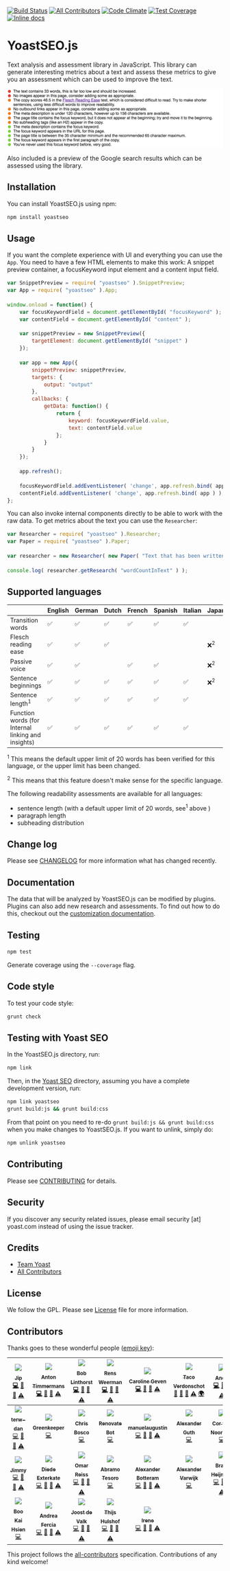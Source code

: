 [![Build Status](https://travis-ci.org/Yoast/YoastSEO.js.svg?branch=master)](https://travis-ci.org/Yoast/js-text-analysis)
[![All Contributors](https://img.shields.io/badge/all_contributors-26-orange.svg?style=flat-square)](#contributors)
[![Code Climate](https://codeclimate.com/repos/5524f75d69568028f6000fda/badges/f503961401819f93c64c/gpa.svg)](https://codeclimate.com/repos/5524f75d69568028f6000fda/feed)
[![Test Coverage](https://codeclimate.com/repos/5524f75d69568028f6000fda/badges/f503961401819f93c64c/coverage.svg)](https://codeclimate.com/repos/5524f75d69568028f6000fda/coverage)
[![Inline docs](http://inch-ci.org/github/yoast/yoastseo.js.svg?branch=master)](http://inch-ci.org/github/yoast/yoastseo.js)

# YoastSEO.js

Text analysis and assessment library in JavaScript. This library can generate interesting metrics about a text and assess these metrics to give you an assessment which can be used to improve the text.

![Screenshot of the assessment of the given text](/images/assessment.png?raw=true)

Also included is a preview of the Google search results which can be assessed using the library.

## Installation

You can install YoastSEO.js using npm:

```bash
npm install yoastseo
```

## Usage

If you want the complete experience with UI and everything you can use the `App`. You need to have a few HTML elements to make this work: A snippet preview container, a focusKeyword input element and a content input field.

```js
var SnippetPreview = require( "yoastseo" ).SnippetPreview;
var App = require( "yoastseo" ).App;

window.onload = function() {
	var focusKeywordField = document.getElementById( "focusKeyword" );
	var contentField = document.getElementById( "content" );

	var snippetPreview = new SnippetPreview({
		targetElement: document.getElementById( "snippet" )
	});

	var app = new App({
		snippetPreview: snippetPreview,
		targets: {
			output: "output"
		},
		callbacks: {
			getData: function() {
				return {
					keyword: focusKeywordField.value,
					text: contentField.value
				};
			}
		}
	});

	app.refresh();

	focusKeywordField.addEventListener( 'change', app.refresh.bind( app ) );
	contentField.addEventListener( 'change', app.refresh.bind( app ) );
};
```

You can also invoke internal components directly to be able to work with the raw data. To get metrics about the text you can use the `Researcher`:

```js
var Researcher = require( "yoastseo" ).Researcher;
var Paper = require( "yoastseo" ).Paper;

var researcher = new Researcher( new Paper( "Text that has been written" ) );

console.log( researcher.getResearch( "wordCountInText" ) );
```

## Supported languages
|                     | English | German | Dutch | French | Spanish  | Italian | Japanese | Portuguese |
|---------------------|---------|--------|-------|--------|---------|---------|----------|----------|
| Transition words    | ✅      | ✅     | ✅    | ✅      | ✅       | ✅       |          |          |
| Flesch reading ease  | ✅      | ✅     | ✅    |        |         |         | ❌<sup>2</sup>        |          |
| Passive voice       | ✅      | ✅     |       | ✅     | ✅       |         | ❌<sup>2</sup>        |          |
| Sentence beginnings | ✅      | ✅     | ✅    | ✅     | ✅       | ✅       | ❌<sup>2</sup>        |          |
| Sentence length<sup>1</sup>     | ✅      | ✅     | ✅    | ✅     | ✅       | ✅       |          |          |
| Function words (for Internal linking and insights)      | ✅      | ✅     | ✅    | ✅     | ✅       | ✅       |          |          |

<sup>1</sup> This means the default upper limit of 20 words has been verified for this language, or the upper limit has been changed.

<sup>2</sup> This means that this feature doesn't make sense for the specific language.

The following readability assessments are available for all languages: 
- sentence length (with a default upper limit of 20 words, see<sup>1</sup> above )
- paragraph length
- subheading distribution

## Change log

Please see [CHANGELOG](CHANGELOG.md) for more information what has changed recently.

## Documentation

The data that will be analyzed by YoastSEO.js can be modified by plugins. Plugins can also add new research and assessments. To find out how to do this, checkout out the [customization documentation](./docs/Customization.md).

## Testing

```bash
npm test
```

Generate coverage using the `--coverage` flag.

## Code style

To test your code style:

```bash
grunt check
```

## Testing with Yoast SEO

In the YoastSEO.js directory, run:

```bash
npm link
```

Then, in the [Yoast SEO](https://github.com/Yoast/wordpress-seo) directory, assuming you have a complete development version, run:

```bash
npm link yoastseo
grunt build:js && grunt build:css
```

From that point on you need to re-do `grunt build:js && grunt build:css` when you make changes to YoastSEO.js. If you want to unlink, simply do:

```bash
npm unlink yoastseo
```

## Contributing

Please see [CONTRIBUTING](.github/CONTRIBUTING.md) for details.

## Security

If you discover any security related issues, please email security [at] yoast.com instead of using the issue tracker.

## Credits

- [Team Yoast](https://github.com/orgs/Yoast/people)
- [All Contributors](https://github.com/Yoast/YoastSEO.js/graphs/contributors)

## License

We follow the GPL. Please see [License](LICENSE) file for more information.

## Contributors

Thanks goes to these wonderful people ([emoji key](https://github.com/kentcdodds/all-contributors#emoji-key)):

<!-- ALL-CONTRIBUTORS-LIST:START - Do not remove or modify this section -->
<!-- prettier-ignore -->
| [<img src="https://avatars0.githubusercontent.com/u/2005352?v=4" width="100px;"/><br /><sub><b>Jip</b></sub>](http://www.jipmoors.nl)<br />[💻](https://github.com/Yoast/YoastSEO.js/commits?author=moorscode "Code") [👀](#review-moorscode "Reviewed Pull Requests") [📖](https://github.com/Yoast/YoastSEO.js/commits?author=moorscode "Documentation") [⚠️](https://github.com/Yoast/YoastSEO.js/commits?author=moorscode "Tests") | [<img src="https://avatars3.githubusercontent.com/u/584693?v=4" width="100px;"/><br /><sub><b>Anton Timmermans</b></sub>](https://github.com/atimmer)<br />[💻](https://github.com/Yoast/YoastSEO.js/commits?author=atimmer "Code") [👀](#review-atimmer "Reviewed Pull Requests") [📖](https://github.com/Yoast/YoastSEO.js/commits?author=atimmer "Documentation") [⚠️](https://github.com/Yoast/YoastSEO.js/commits?author=atimmer "Tests") | [<img src="https://avatars3.githubusercontent.com/u/11849359?v=4" width="100px;"/><br /><sub><b>Bob Linthorst</b></sub>](https://github.com/boblinthorst)<br />[💻](https://github.com/Yoast/YoastSEO.js/commits?author=boblinthorst "Code") [👀](#review-boblinthorst "Reviewed Pull Requests") [📖](https://github.com/Yoast/YoastSEO.js/commits?author=boblinthorst "Documentation") [⚠️](https://github.com/Yoast/YoastSEO.js/commits?author=boblinthorst "Tests") | [<img src="https://avatars3.githubusercontent.com/u/7293908?v=4" width="100px;"/><br /><sub><b>Rens Weerman</b></sub>](https://github.com/rensw90)<br />[💻](https://github.com/Yoast/YoastSEO.js/commits?author=rensw90 "Code") [👀](#review-rensw90 "Reviewed Pull Requests") [📖](https://github.com/Yoast/YoastSEO.js/commits?author=rensw90 "Documentation") [⚠️](https://github.com/Yoast/YoastSEO.js/commits?author=rensw90 "Tests") | [<img src="https://avatars2.githubusercontent.com/u/8614579?v=4" width="100px;"/><br /><sub><b>Caroline Geven</b></sub>](https://github.com/CarolineGeven)<br />[💻](https://github.com/Yoast/YoastSEO.js/commits?author=CarolineGeven "Code") [👀](#review-CarolineGeven "Reviewed Pull Requests") [📖](https://github.com/Yoast/YoastSEO.js/commits?author=CarolineGeven "Documentation") [⚠️](https://github.com/Yoast/YoastSEO.js/commits?author=CarolineGeven "Tests") | [<img src="https://avatars0.githubusercontent.com/u/5147598?v=4" width="100px;"/><br /><sub><b>Taco Verdonschot</b></sub>](http://yoast.com)<br />[🐛](https://github.com/Yoast/YoastSEO.js/issues?q=author%3Atacoverdo "Bug reports") [🤔](#ideas-tacoverdo "Ideas, Planning, & Feedback") [💬](#question-tacoverdo "Answering Questions") [⚠️](https://github.com/Yoast/YoastSEO.js/commits?author=tacoverdo "Tests") [🌍](#translation-tacoverdo "Translation") | [<img src="https://avatars0.githubusercontent.com/u/325040?v=4" width="100px;"/><br /><sub><b>Andy</b></sub>](https://github.com/andizer)<br />[💻](https://github.com/Yoast/YoastSEO.js/commits?author=andizer "Code") [👀](#review-andizer "Reviewed Pull Requests") [📖](https://github.com/Yoast/YoastSEO.js/commits?author=andizer "Documentation") [⚠️](https://github.com/Yoast/YoastSEO.js/commits?author=andizer "Tests") |
| :---: | :---: | :---: | :---: | :---: | :---: | :---: |
| [<img src="https://avatars2.githubusercontent.com/u/11272096?v=4" width="100px;"/><br /><sub><b>terw-dan</b></sub>](https://github.com/terw-dan)<br />[💻](https://github.com/Yoast/YoastSEO.js/commits?author=terw-dan "Code") [👀](#review-terw-dan "Reviewed Pull Requests") [📖](https://github.com/Yoast/YoastSEO.js/commits?author=terw-dan "Documentation") [⚠️](https://github.com/Yoast/YoastSEO.js/commits?author=terw-dan "Tests") | [<img src="https://avatars1.githubusercontent.com/u/14790466?v=4" width="100px;"/><br /><sub><b>Greenkeeper</b></sub>](https://greenkeeper.io/)<br />[💻](https://github.com/Yoast/YoastSEO.js/commits?author=greenkeeperio-bot "Code") | [<img src="https://avatars3.githubusercontent.com/u/308032?v=4" width="100px;"/><br /><sub><b>Chris Bosco</b></sub>](https://github.com/cbosco)<br />[💻](https://github.com/Yoast/YoastSEO.js/commits?author=cbosco "Code") | [<img src="https://avatars0.githubusercontent.com/u/25180681?v=4" width="100px;"/><br /><sub><b>Renovate Bot</b></sub>](https://renovateapp.com)<br />[💻](https://github.com/Yoast/YoastSEO.js/commits?author=renovate-bot "Code") | [<img src="https://avatars1.githubusercontent.com/u/27805437?v=4" width="100px;"/><br /><sub><b>manuelaugustin</b></sub>](https://github.com/manuelaugustin)<br />[💻](https://github.com/Yoast/YoastSEO.js/commits?author=manuelaugustin "Code") [👀](#review-manuelaugustin "Reviewed Pull Requests") [📖](https://github.com/Yoast/YoastSEO.js/commits?author=manuelaugustin "Documentation") [⚠️](https://github.com/Yoast/YoastSEO.js/commits?author=manuelaugustin "Tests") | [<img src="https://avatars1.githubusercontent.com/u/2057062?v=4" width="100px;"/><br /><sub><b>Alexander Guth</b></sub>](http://webdesign-guth.de/)<br />[💻](https://github.com/Yoast/YoastSEO.js/commits?author=alxy "Code") | [<img src="https://avatars0.githubusercontent.com/u/1499293?v=4" width="100px;"/><br /><sub><b>Cor van Noorloos</b></sub>](https://github.com/corvannoorloos)<br />[💻](https://github.com/Yoast/YoastSEO.js/commits?author=corvannoorloos "Code") |
| [<img src="https://avatars2.githubusercontent.com/u/4181340?v=4" width="100px;"/><br /><sub><b>Jimmy</b></sub>](https://github.com/jcomack)<br />[💻](https://github.com/Yoast/YoastSEO.js/commits?author=jcomack "Code") [👀](#review-jcomack "Reviewed Pull Requests") [📖](https://github.com/Yoast/YoastSEO.js/commits?author=jcomack "Documentation") [⚠️](https://github.com/Yoast/YoastSEO.js/commits?author=jcomack "Tests") | [<img src="https://avatars0.githubusercontent.com/u/5352634?v=4" width="100px;"/><br /><sub><b>Diede Exterkate</b></sub>](https://github.com/diedexx)<br />[💻](https://github.com/Yoast/YoastSEO.js/commits?author=diedexx "Code") [👀](#review-diedexx "Reviewed Pull Requests") [📖](https://github.com/Yoast/YoastSEO.js/commits?author=diedexx "Documentation") [⚠️](https://github.com/Yoast/YoastSEO.js/commits?author=diedexx "Tests") | [<img src="https://avatars2.githubusercontent.com/u/1488816?v=4" width="100px;"/><br /><sub><b>Omar Reiss</b></sub>](https://yoast.com/about-us/omar-reiss/)<br />[💻](https://github.com/Yoast/YoastSEO.js/commits?author=omarreiss "Code") [👀](#review-omarreiss "Reviewed Pull Requests") [📖](https://github.com/Yoast/YoastSEO.js/commits?author=omarreiss "Documentation") [⚠️](https://github.com/Yoast/YoastSEO.js/commits?author=omarreiss "Tests") | [<img src="https://avatars1.githubusercontent.com/u/8989863?v=4" width="100px;"/><br /><sub><b>Abramo Tesoro</b></sub>](https://github.com/Nostrabramus)<br />[💻](https://github.com/Yoast/YoastSEO.js/commits?author=Nostrabramus "Code") | [<img src="https://avatars3.githubusercontent.com/u/5389513?v=4" width="100px;"/><br /><sub><b>Alexander Botteram</b></sub>](https://github.com/Xyfi)<br />[💻](https://github.com/Yoast/YoastSEO.js/commits?author=Xyfi "Code") [👀](#review-Xyfi "Reviewed Pull Requests") [📖](https://github.com/Yoast/YoastSEO.js/commits?author=Xyfi "Documentation") [⚠️](https://github.com/Yoast/YoastSEO.js/commits?author=Xyfi "Tests") | [<img src="https://avatars1.githubusercontent.com/u/327697?v=4" width="100px;"/><br /><sub><b>Alexander Varwijk</b></sub>](https://github.com/Kingdutch)<br />[💻](https://github.com/Yoast/YoastSEO.js/commits?author=Kingdutch "Code") | [<img src="https://avatars1.githubusercontent.com/u/27723443?v=4" width="100px;"/><br /><sub><b>Bram Heijmink</b></sub>](https://github.com/BramHeijmink)<br />[💻](https://github.com/Yoast/YoastSEO.js/commits?author=BramHeijmink "Code") [👀](#review-BramHeijmink "Reviewed Pull Requests") [📖](https://github.com/Yoast/YoastSEO.js/commits?author=BramHeijmink "Documentation") [⚠️](https://github.com/Yoast/YoastSEO.js/commits?author=BramHeijmink "Tests") |
| [<img src="https://avatars3.githubusercontent.com/u/7839537?v=4" width="100px;"/><br /><sub><b>Boo Kai Hsien</b></sub>](http://chrisboo.com)<br />[💻](https://github.com/Yoast/YoastSEO.js/commits?author=chrisboo "Code") | [<img src="https://avatars1.githubusercontent.com/u/1682452?v=4" width="100px;"/><br /><sub><b>Andrea Fercia</b></sub>](https://github.com/afercia)<br />[💻](https://github.com/Yoast/YoastSEO.js/commits?author=afercia "Code") [👀](#review-afercia "Reviewed Pull Requests") [📖](https://github.com/Yoast/YoastSEO.js/commits?author=afercia "Documentation") [⚠️](https://github.com/Yoast/YoastSEO.js/commits?author=afercia "Tests") | [<img src="https://avatars0.githubusercontent.com/u/487629?v=4" width="100px;"/><br /><sub><b>Joost de Valk</b></sub>](http://yoast.com/)<br />[💻](https://github.com/Yoast/YoastSEO.js/commits?author=jdevalk "Code") [👀](#review-jdevalk "Reviewed Pull Requests") [📖](https://github.com/Yoast/YoastSEO.js/commits?author=jdevalk "Documentation") [⚠️](https://github.com/Yoast/YoastSEO.js/commits?author=jdevalk "Tests") | [<img src="https://avatars2.githubusercontent.com/u/13545824?v=4" width="100px;"/><br /><sub><b>Thijs Hulshof</b></sub>](https://github.com/thulshof)<br />[💻](https://github.com/Yoast/YoastSEO.js/commits?author=thulshof "Code") [👀](#review-thulshof "Reviewed Pull Requests") [📖](https://github.com/Yoast/YoastSEO.js/commits?author=thulshof "Documentation") [⚠️](https://github.com/Yoast/YoastSEO.js/commits?author=thulshof "Tests") | [<img src="https://avatars3.githubusercontent.com/u/17744553?v=4" width="100px;"/><br /><sub><b>Irene</b></sub>](https://github.com/IreneStr)<br />[💻](https://github.com/Yoast/YoastSEO.js/commits?author=IreneStr "Code") [👀](#review-IreneStr "Reviewed Pull Requests") [📖](https://github.com/Yoast/YoastSEO.js/commits?author=IreneStr "Documentation") [⚠️](https://github.com/Yoast/YoastSEO.js/commits?author=IreneStr "Tests") |
<!-- ALL-CONTRIBUTORS-LIST:END -->

This project follows the [all-contributors](https://github.com/kentcdodds/all-contributors) specification. Contributions of any kind welcome!